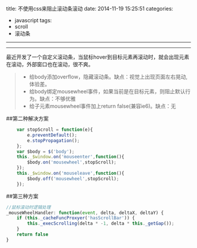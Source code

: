 title: 不使用css来阻止滚动条滚动
date: 2014-11-19 15:25:51
categories:
- javascript
tags:
- scroll
- 滚动条
---

------

最近开发了一个自定义滚动条，当鼠标hover到目标元素再滚动时，就会出现元素在滚动，外部窗口也在滚动，很不爽。
   

> * 给body添加overflow，隐藏滚动条。缺点：视觉上出现页面左右晃动,体验差。
> * 给body绑定mousewheel事件，如果当前是在目标元素，则阻止默认行为。缺点：不够优雅
> * 给子元素mousewheel事件加上return false(兼容ie6)。缺点：无

##第二种解决方案
<!-- more -->
          
```javascript
	var stopScroll = function(e){
		e.preventDefault();
		e.stopPropagation();
	};
	var $body = $('body');
	this._$window.on('mouseenter',function(){
		$body.on('mousewheel',stopScroll);
	});
	this._$window.on('mouseleave',function(){
		$body.off('mousewheel',stopScroll);
	});
```

##第三种方案

```javascript
//鼠标滚动时逻辑处理
_mouseWheelHandler: function(event, delta, deltaX, deltaY) {
	if (this._cacheFuncProxyer('hasScrollBar')) {
		this._execScrolling(delta * -1, delta * this._getGap());
	}
	return false
}
```